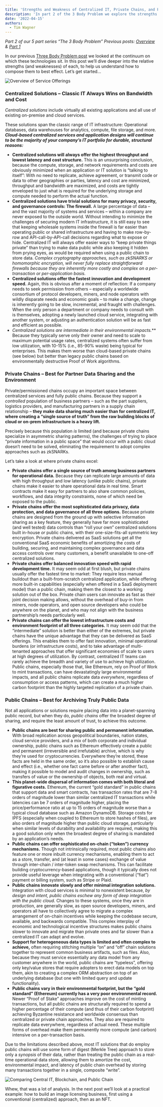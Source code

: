 ```yaml
---
title: 'Strengths and Weakness of Centralized IT, Private Chains, and Public Chains'
description: 'In part 2 of the 3 Body Problem we explore the strengths and weaknesses of blockchains and IT'
date: '2022-04-15'
authors:
  - Tim Wagner
---
```


_Part 2 of our 5 part series “The 3 Body Problem” 
Previous posts: [Overview](https://www.vendia.net/blog/3-body-problem) & [Part 1](https://www.vendia.net/blog/private-vs-public-blockchains)_

In our previous [Three Body Problem post](https://www.vendia.net/blog/private-vs-public-blockchains) we looked at the continuum on which these technologies sit. In this post we’ll dive deeper into the relative strengths (and weaknesses) of each, to help us understand how to compose them to best effect. Let’s get started...

![Overview of Service Offerings](https://d24nhiikxn5jns.cloudfront.net/optimized/user-images.githubusercontent.com..98492452..163490545-47567f11-9178-4097-a8b0-39dd19325e62.png)

### Centralized Solutions – Classic IT Always Wins on Bandwidth and Cost

*Centralized solutions* include virtually all existing applications and all use of existing on-premise and cloud services. 

These solutions span the classic range of IT infrastructure: Operational databases, data warehouses for analytics, compute, file storage, and more. ***Cloud-based centralized services and application designs will continue to be the majority of your company’s IT portfolio for durable, structural reasons:***

- **Centralized solutions will always offer the highest throughput and lowest latency and cost structure.** This is an unsurprising conclusion, because the compute, storage, and network requirements and costs are obviously minimized when an application or IT solution is “talking to itself”: With no need to replicate, achieve agreement, or transmit code or data to other geographies or parties, latency and cost are minimized, throughput and bandwidth are maximized, and costs are tightly enveloped to just what is required for the underlying storage and compute needed to perform the actual function.
- **Centralized solutions have trivial solutions for many privacy, security, and governance controls: The firewall.** A large percentage of data – and the vast majority of systems and services – within a company are never exposed to the outside world. Without intending to minimize the challenges of securing modern IT infrastructure, it is still easy to see that keeping wholesale systems inside the firewall is far easier than operating public or shared infrastructure and having to make row-by-row and API-call-by-API-call decisions regarding what to expose or hide. Centralized IT will always offer easier ways to “keep private things private” than trying to make data public while also keeping it hidden from prying eyes, as would be required when using a public chain to store data. *Complex cryptography approaches, such as zkSNARKS or homomorphic encryption, will never fully replace straightforward firewalls because they are inherently more costly and complex on a per-transaction or per-application basis.*
- **Centralized solutions offer the fastest innovation and development speed.** Again, this is obvious after a moment of reflection: If a company needs to seek permission from others – especially a worldwide consortium of protocol developers, miners, and node operators with wildly disparate needs and economic goals – to make a change, change is inherently going to be slow, incremental, and fraught with challenges. When the only person a department or company needs to consult with is themselves, adopting a newly launched cloud service, integrating with another system, or adjusting an authentication solution will be as fast and efficient as possible.
- **Centralized solutions are intermediate in their environmental impacts*.*** Because they typically serve only their owner and need to scale to maximum potential usage rates, centralized systems often suffer from low utilization, with 10-15% (i.e., 85-90% waste) being typical for enterprises. This makes them worse than cloud-based private chains (see below) but better than legacy public chains based on environmentally destructive Proof of Work algorithms.

### Private Chains – Best for Partner Data Sharing and the Environment

Private/permissioned chains occupy an important space between centralized services and fully public chains. Because they support a *controlled* population of business partners – such as the part suppliers, logistics providers, and manufacturing partners in a supply chain relationship – **they make data sharing much easier than for centralized IT, where creating a “single source of truth” from the raw building blocks of cloud or on-prem infrastructure is a heavy lift.** 

Precisely because this population *is* limited (and because private chains specialize in asymmetric sharing patterns), the challenges of trying to place “private information in a public space” that would occur with a public cloud doesn’t need to be solved, eliminating the requirement to adopt complex approaches such as zkSNARKs.

Let’s take a look at where private chains excel:

- **Private chains offer a single source of truth among business partners for operational data.** Because they can replicate large amounts of data with high throughput and low latency (unlike public chains), private chains make it easier to share operational data in real time. Smart contracts make it easy for partners to also share common policies, workflows, and data integrity constraints, none of which need be exposed to the public.
- **Private chains offer the most sophisticated data privacy, data protection, and data governance of all three options.** Because private chains are designed from the ground up with selective information sharing as a key feature, they generally have far more sophisticated (and well tested) data controls than “roll your own” centralized solutions built in-house *or* public chains, with their one-size-fits-all symmetric key encryption. Private chains delivered as SaaS solutions get all the conventional SaaS economic benefits of amortizing the costs of building, securing, and maintaining complex governance and data access controls over many customers, a benefit unavailable to one-off centralized solutions.
- **Private chains offer balanced innovation speed with rapid development time.** It may seem odd at first blush, but private chains usually offer the fastest time to market: They require less manual buildout than a built-from-scratch centralized application, while offering more built-in capabilities (especially when offered in a SaaS deployment model) than a public chain, making them the closest to a working solution out of the box. Private chain users can innovate as fast as their joint decision making allows, without the overhead of buy-in from miners, node operators, and open source developers who could be anywhere on the planet, and who may not align with the business partnership’s needs particularly well.
- **Private chains can offer the lowest infrastructure costs and environment footprint of all three categories.** It may seem odd that the “intermediate” solution is better than either of the extremes, but private chains have the unique advantage that they can be delivered as SaaS offerings. This enables them to offer fast innovation, minimal operational burdens (or infrastructure costs), and to take advantage of multi-tenanted approaches that offer significant economies of scale to users at high degrees of utilization. 
By contrast, centralized IT teams can rarely achieve the breadth and variety of use to achieve high utilization. Public chains, especially those that, like Ethereum, rely on Proof of Work to mint transactions, can have devastatingly large environmental impacts, and all public chains replicate data *everywhere*, regardless of consumption or access patterns, which can create a much higher carbon footprint than the highly targeted replication of a private chain.

### Public Chains – Best for Archiving Truly Public Data

Not all applications or solutions require placing data into a planet-spanning public record, but when they do, *public chains* offer the broadest degree of sharing, and require the least amount of trust, to achieve this outcome.

- **Public chains are best for sharing public and permanent information.** With broad replication across geopolitical boundaries, nation states, cloud service providers, and a mix of both corporate and individual ownership, public chains such as Ethereum effectively create a public and permanent (irreversible and irrefutable) archive, which is why they’re used for cryptocurrencies. Everywhere they’re stored, these facts are held in the same order, so it’s also possible to establish cause and effect (i.e., whether one fact came before or after another fact), making it possible to model and audit changes in ownership, such as transfers of value or the ownership of objects, both real and virtual.
- **This planet-wide dispersal of information comes with both literal and figurative costs.** Ethereum, the current “gold standard” in public chains that support data and smart contracts, has transaction rates that are 7-8 orders of magnitude lower than similar centralized IT transactions while latencies can be 7 orders of magnitude higher, placing the price/performance ratio at up to 15 orders of magnitude worse than a typical cloud database such as Amazon DynamoDB. Storage costs for IPFS (especially when coupled to Ethereum to store hashes of files), are also orders of magnitude higher than public cloud storage, particularly when similar levels of durability and availability are required, making this a good solution only when the broadest degree of sharing is mandated by an application’s needs.
- **Public chains can offer sophisticated on-chain (“token”) currency mechanisms.** Though not intrinsically required, most public chains also feature one or more inbuilt currency mechanisms, enabling them to act as a store, transfer, and (at least in some cases) exchange of value through inter-chain / inter-token swap mechanisms. This can facilitate building cryptocurrency-based applications, though it typically does not provide useful leverage when integrating with a conventional (“fiat”) payment or billing system, such as Stripe or Plaid.
- **Public chains innovate slowly and offer minimal integration solutions.** Integration with cloud services is minimal to nonexistent because, *by design and intent, public chains eschew any form of deep integration with the public cloud.* Changes to these systems, once they are in production, are generally slow, as open source developers, miners, and operators all have to collectively agree to migrate a complex arrangement of on-chain incentives while keeping the codebase secure, available, and backwards compatible. This complex interplay of economic and technological incentive structures makes public chains slower to innovate and migrate than private ones and far slower than a centralized IT can adapt and evolve.
- **Support for heterogeneous data types is limited and often complex to achieve,** often requiring stitching multiple “on” and “off” chain solutions together to represent common business artifacts, such as files. Also, because they must service essentially any data model from any customer anywhere in the world, public chains are “typeless”, offering only key/value stores that require adopters to erect data models on top them, akin to creating a complex ORM abstraction on top of an underlying database (but one with limited query and update functionality).
- **Public chains vary in their environmental footprint, but the “gold standard” (Ethereum) currently has a very poor environmental record.** Newer “Proof of Stake” approaches improve on the cost of minting transactions, but all public chains are structurally required to spend a higher percentage of their compute (and thus of their carbon footprint) achieving Byzantine resistance and worldwide consensus than centralized or private chain approaches. They also are required to replicate data everywhere, regardless of actual need. These multiple forms of overhead make them permanently more compute (and carbon) intensive on a per-transaction basis.

Due to the limitations described above, most IT solutions that do employ public chains will use some form of digest (Merkle Tree) approach to store only a *synopsis* of their data, rather than treating the public chain as a real-time operational data store, allowing them to amortize the cost, environmental impact, and latency of public chain overhead by storing many transactions together in a single, composite “write”.

![Comparing Central IT, Blockchain, and Public Chain](https://d24nhiikxn5jns.cloudfront.net/optimized/user-images.githubusercontent.com..98492452..163490562-4fa459e1-aaad-4262-b924-f794f6b9c664.png)

Whew, that was a lot of analysis. In the next post we’ll look at a practical example: how to build an image licensing business, first using a conventional (centralized) approach, then as an NFT.
